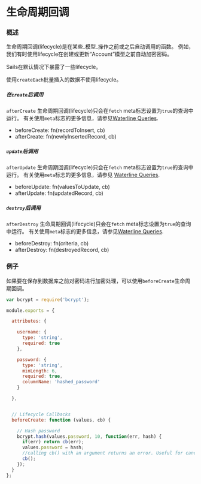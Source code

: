 # 生命周期回调

### 概述

生命周期回调(lifecycle)是在某些_模型_操作之前或之后自动调用的函数。 例如，我们有时使用lifecycle在创建或更新“Account”模型之前自动加密密码。

Sails在默认情况下暴露了一些lifecycle。

使用`createEach`批量插入的数据不使用lifecycle。


##### 在`create`后调用

`afterCreate` 生命周期回调(lifecycle)只会在`fetch` meta标志设置为`true`的查询中运行。 有关使用`meta`标志的更多信息，请参见[Waterline Queries](https://sailsjs.com/documentation/reference/waterline-orm/queries/meta).

  - beforeCreate: fn(recordToInsert, cb)
  - afterCreate: fn(newlyInsertedRecord, cb)

##### `update`后调用

`afterUpdate` 生命周期回调(lifecycle)只会在`fetch` meta标志设置为`true`的查询中运行。 有关使用`meta`标志的更多信息，请参见 [Waterline Queries](https://sailsjs.com/documentation/reference/waterline-orm/queries/meta).

  - beforeUpdate: fn(valuesToUpdate, cb)
  - afterUpdate: fn(updatedRecord, cb)

##### `destroy`后调用

`afterDestroy` 生命周期回调(lifecycle)只会在`fetch` meta标志设置为`true`的查询中运行。 有关使用`meta`标志的更多信息，请参见[Waterline Queries](https://sailsjs.com/documentation/reference/waterline-orm/queries/meta).

  - beforeDestroy: fn(criteria, cb)
  - afterDestroy: fn(destroyedRecord, cb)


### 例子

如果要在保存到数据库之前对密码进行加密处理，可以使用`beforeCreate`生命周期回调。

```javascript
var bcrypt = require('bcrypt');

module.exports = {

  attributes: {

    username: {
      type: 'string',
      required: true
    },

    password: {
      type: 'string',
      minLength: 6,
      required: true,
      columnName: 'hashed_password'
    }

  },


  // Lifecycle Callbacks
  beforeCreate: function (values, cb) {

    // Hash password
    bcrypt.hash(values.password, 10, function(err, hash) {
      if(err) return cb(err);
      values.password = hash;
      //calling cb() with an argument returns an error. Useful for canceling the entire operation if some criteria fails.
      cb();
    });
  }
};
```



<docmeta name="displayName" value="Lifecycle callbacks">
